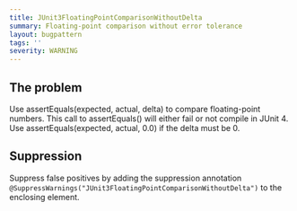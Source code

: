```yaml
---
title: JUnit3FloatingPointComparisonWithoutDelta
summary: Floating-point comparison without error tolerance
layout: bugpattern
tags: ''
severity: WARNING
---
```


<!--
*** AUTO-GENERATED, DO NOT MODIFY ***
To make changes, edit the @BugPattern annotation or the explanation in docs/bugpattern.
-->

## The problem
Use assertEquals(expected, actual, delta) to compare floating-point numbers.
This call to assertEquals() will either fail or not compile in JUnit 4. Use
assertEquals(expected, actual, 0.0) if the delta must be 0.

## Suppression
Suppress false positives by adding the suppression annotation `@SuppressWarnings("JUnit3FloatingPointComparisonWithoutDelta")` to the enclosing element.
